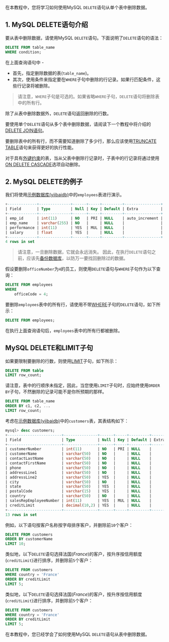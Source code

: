 在本教程中，您将学习如何使用MySQL `DELETE`语句从单个表中删除数据。

## 1. MySQL DELETE语句介绍

要从表中删除数据，请使用MySQL `DELETE`语句。下面说明了`DELETE`语句的语法：

```sql
DELETE FROM table_name
WHERE condition;
```

在上面查询语句中 -

- 首先，指定删除数据的表(`table_name`)。
- 其次，使用条件来指定要在`WHERE`子句中删除的行记录。如果行匹配条件，这些行记录将被删除。

> 请注意，`WHERE`子句是可选的。如果省略`WHERE`子句，`DELETE`语句将删除表中的所有行。

除了从表中删除数据外，`DELETE`语句返回删除的行数。

要使用单个`DELETE`语句从多个表中删除数据，请阅读下一个教程中将介绍的[DELETE JOIN语句](http://www.yiibai.com/mysql/delete-join.html)。

要删除表中的所有行，而不需要知道删除了多少行，那么应该使用[TRUNCATE TABLE](http://www.yiibai.com/mysql/truncate-table.html)语句来获得更好的执行性能。

对于具有[外键约束](http://www.yiibai.com/mysql/foreign-key.html)的表，当从父表中删除行记录时，子表中的行记录将通过使用[ON DELETE CASCADE](http://www.yiibai.com/mysql/on-delete-cascade.html)选项自动删除。

## 2. MySQL DELETE的例子

我们将使用[示例数据库(yiibaidb)](http://www.yiibai.com/mysql/sample-database.html)中的`employees`表进行演示。

```sql
+-------------+--------------+------+-----+---------+----------------+
| Field       | Type         | Null | Key | Default | Extra          |
+-------------+--------------+------+-----+---------+----------------+
| emp_id      | int(11)      | NO   | PRI | NULL    | auto_increment |
| emp_name    | varchar(255) | NO   |     | NULL    |                |
| performance | int(11)      | YES  | MUL | NULL    |                |
| salary      | float        | YES  |     | NULL    |                |
+-------------+--------------+------+-----+---------+----------------+
4 rows in set
```

> 请注意，一旦删除数据，它就会永远消失。 因此，在执行`DELETE`语句之前，应该先[备份数据库](http://www.yiibai.com/mysql/how-to-backup-database-using-mysqldump.html)，以防万一要找回删除过的数据。

假设要删除`officeNumber`为`4`的员工，则使用`DELETE`语句与`WHERE`子句作为以下查询：

```sql
DELETE FROM employees 
WHERE
    officeCode = 4;
```

要删除`employees`表中的所有行，请使用不带[WHERE](http://www.yiibai.com/mysql/where.html)子句的`DELETE`语句，如下所示：

```sql
DELETE FROM employees;
```

在执行上面查询语句后，`employees`表中的所有行都被删除。

## MySQL DELETE和LIMIT子句

如果要限制要删除的行数，则使用[LIMIT](http://www.yiibai.com/mysql/limit.html)子句，如下所示：

```sql
DELETE FROM table
LIMIT row_count;
```

请注意，表中的行顺序未指定，因此，当您使用`LIMIT`子句时，应始终使用`ORDER BY`子句，不然删除的记录可能不是你所预期的那样。

```sql
DELETE FROM table_name
ORDER BY c1, c2, ...
LIMIT row_count;
```

考虑在[示例数据库(yiibaidb)](http://www.yiibai.com/mysql/sample-database.html)中的`customers`表，其表结构如下：

```sql
mysql> desc customers;
+------------------------+---------------+------+-----+---------+-------+
| Field                  | Type          | Null | Key | Default | Extra |
+------------------------+---------------+------+-----+---------+-------+
| customerNumber         | int(11)       | NO   | PRI | NULL    |       |
| customerName           | varchar(50)   | NO   |     | NULL    |       |
| contactLastName        | varchar(50)   | NO   |     | NULL    |       |
| contactFirstName       | varchar(50)   | NO   |     | NULL    |       |
| phone                  | varchar(50)   | NO   |     | NULL    |       |
| addressLine1           | varchar(50)   | NO   |     | NULL    |       |
| addressLine2           | varchar(50)   | YES  |     | NULL    |       |
| city                   | varchar(50)   | NO   |     | NULL    |       |
| state                  | varchar(50)   | YES  |     | NULL    |       |
| postalCode             | varchar(15)   | YES  |     | NULL    |       |
| country                | varchar(50)   | NO   |     | NULL    |       |
| salesRepEmployeeNumber | int(11)       | YES  | MUL | NULL    |       |
| creditLimit            | decimal(10,2) | YES  |     | NULL    |       |
+------------------------+---------------+------+-----+---------+-------+
13 rows in set
```

例如，以下语句按客户名称按字母排序客户，并删除前`10`个客户：

```sql
DELETE FROM customers
ORDER BY customerName
LIMIT 10;
```

类似地，以下`DELETE`语句选择法国(*France*)的客户，按升序按信用额度(`creditLimit`)进行排序，并删除前`5`个客户：

```sql
DELETE FROM customers
WHERE country = 'France'
ORDER BY creditLimit
LIMIT 5;
```

类似地，以下`DELETE`语句选择法国(*France*)的客户，按升序按信用额度(`creditLimit`)进行排序，并删除前`5`个客户：

```sql
DELETE FROM customers
WHERE country = 'France'
ORDER BY creditLimit
LIMIT 5;
```

在本教程中，您已经学会了如何使用MySQL `DELETE`语句从表中删除数据。